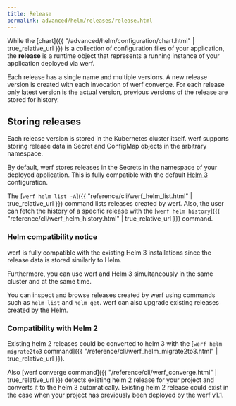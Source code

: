 ```yaml
---
title: Release
permalink: advanced/helm/releases/release.html
---
```


While the [chart]({{ "/advanced/helm/configuration/chart.html" | true_relative_url }}) is a collection of configuration files of your application, the **release** is a runtime object that represents a running instance of your application deployed via werf.

Each release has a single name and multiple versions. A new release version is created with each invocation of werf converge. For each release only latest version is the actual version, previous versions of the release are stored for history.

## Storing releases

Each release version is stored in the Kubernetes cluster itself. werf supports storing release data in Secret and ConfigMap objects in the arbitrary namespace.

By default, werf stores releases in the Secrets in the namespace of your deployed application. This is fully compatible with the default [Helm 3](https://helm.sh) configuration.

The [`werf helm list -A`]({{ "reference/cli/werf_helm_list.html" | true_relative_url }}) command lists releases created by werf. Also, the user can fetch the history of a specific release with the [`werf helm history`]({{ "reference/cli/werf_helm_history.html" | true_relative_url }}) command.

### Helm compatibility notice

werf is fully compatible with the existing Helm 3 installations since the release data is stored similarly to Helm.

Furthermore, you can use werf and Helm 3 simultaneously in the same cluster and at the same time.

You can inspect and browse releases created by werf using commands such as `helm list` and `helm get`. werf can also upgrade existing releases created by the Helm.

### Compatibility with Helm 2

Existing helm 2 releases could be converted to helm 3 with the [`werf helm migrate2to3` command]({{ "/reference/cli/werf_helm_migrate2to3.html" | true_relative_url }}).

Also [werf converge command]({{ "/reference/cli/werf_converge.html" | true_relative_url }}) detects existing helm 2 release for your project and converts it to the helm 3 automatically. Existing helm 2 release could exist in the case when your project has previously been deployed by the werf v1.1.

